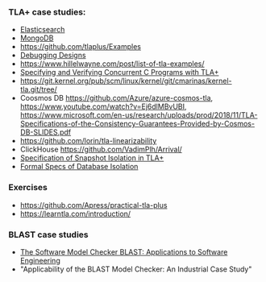 ### TLA+ case studies:

- [Elasticsearch](https://github.com/elastic/elasticsearch-formal-models)
- [MongoDB](https://github.com/visualzhou/mongo-repl-tla)
- https://github.com/tlaplus/Examples
- [Debugging Designs](http://www.hpts.ws/papers/2011/sessions_2011/Debugging.pdf)
- https://www.hillelwayne.com/post/list-of-tla-examples/
- [Specifying and Verifying Concurrent C Programs with TLA+](https://cedric.cnam.fr/fichiers/art_3439.pdf)
- https://git.kernel.org/pub/scm/linux/kernel/git/cmarinas/kernel-tla.git/tree/
- Coosmos DB https://github.com/Azure/azure-cosmos-tla, https://www.youtube.com/watch?v=Ej6dlMBvUBI, https://www.microsoft.com/en-us/research/uploads/prod/2018/11/TLA-Specifications-of-the-Consistency-Guarantees-Provided-by-Cosmos-DB-SLIDES.pdf
- https://github.com/lorin/tla-linearizability
- ClickHouse https://github.com/VadimPlh/Arrival/
- [Specification of Snapshot Isolation in TLA+](https://github.com/will62794/snapshot-isolation-spec)
- [Formal Specs of Database Isolation](https://github.com/pron/amazon-snapshot-spec)

### Exercises

- https://github.com/Apress/practical-tla-plus
- https://learntla.com/introduction/

### BLAST case studies

- [The Software Model Checker BLAST: Applications to Software Engineering](http://pub.ist.ac.at/~tah/Publications/the_software_model_checker_blast.pdf)
- "Applicability of the BLAST Model Checker: An Industrial Case Study"
